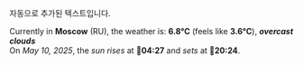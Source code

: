 
자동으로 추가된 텍스트입니다.

<!--START_SECTION:weather:moscow-->
Currently in **Moscow** (RU), the weather is: **6.8°C** (feels like **3.6°C**), ***overcast clouds***<br/>
On *May 10, 2025*, the *sun rises* at 🌅**04:27** and *sets* at 🌇**20:24**.
<!--END_SECTION:weather-->
